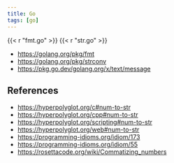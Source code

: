 ```yaml
---
title: Go
tags: [go]
---
```


{{< r "fmt.go" >}}
{{< r "str.go" >}}

- <https://golang.org/pkg/fmt>
- <https://golang.org/pkg/strconv>
- <https://pkg.go.dev/golang.org/x/text/message>

## References

- <https://hyperpolyglot.org/c#num-to-str>
- <https://hyperpolyglot.org/cpp#num-to-str>
- <https://hyperpolyglot.org/scripting#num-to-str>
- <https://hyperpolyglot.org/web#num-to-str>
- <https://programming-idioms.org/idiom/173>
- <https://programming-idioms.org/idiom/55>
- <https://rosettacode.org/wiki/Commatizing_numbers>
